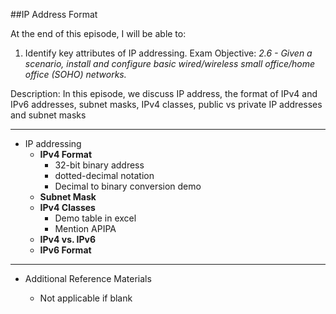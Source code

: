 ##IP Address Format

At the end of this episode, I will be able to:

1.  Identify key attributes of IP addressing.
Exam Objective: *2.6 - Given a scenario, install and configure basic wired/wireless small office/home office \(SOHO\) networks.*



Description: In this episode, we discuss IP address, the format of IPv4 and IPv6 addresses, subnet masks, IPv4 classes, public vs private IP addresses and subnet masks




-----------------------------------------------------------

* IP addressing
	+ **IPv4 Format**
		- 32-bit binary address
		- dotted-decimal notation
		- Decimal to binary conversion demo
	* **Subnet Mask**
	+ **IPv4 Classes**
		- Demo table in excel
		- Mention APIPA
	+ **IPv4 vs. IPv6**
	+ **IPv6 Format**
------------------------------------------------------------

* Additional Reference Materials

	+ Not applicable if blank

